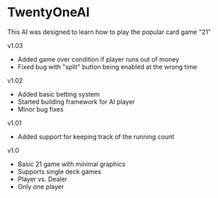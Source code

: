 # TwentyOneAI
This AI was designed to learn how to play the popular card game "21"

v1.03
- Added game over condition if player runs out of money
- Fixed bug with "split" button being enabled at the wrong time

v1.02
- Added basic betting system
- Started building framework for AI player
- Minor bug fixes

v1.01
- Added support for keeping track of the running count

v1.0 
- Basic 21 game with minimal graphics
- Supports single deck games
- Player vs. Dealer
- Only one player

